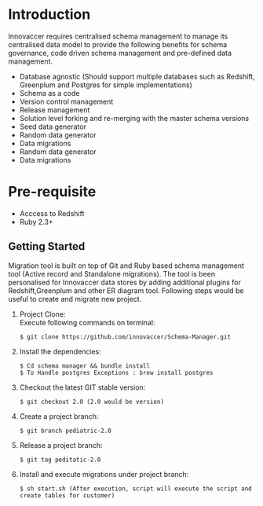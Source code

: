# Introduction

Innovaccer requires centralised schema management to manage its centralised data model to provide the following benefits for schema governance, code driven schema management and pre-defined data management.

* Database agnostic (Should support multiple databases such as Redshift, Greenplum and Postgres for simple implementations)
* Schema as a code
* Version control management 
* Release management 
* Solution level forking and re-merging with the master schema versions 
* Seed data generator
* Random data generator 
* Data migrations
* Random data generator 
* Data migrations

# Pre-requisite 

- Acccess to Redshift 
- Ruby 2.3+ 

## Getting Started
Migration tool is built on top of Git and Ruby based schema management tool (Active record and Standalone migrations). The tool is been personalised for Innovaccer data stores by adding additional plugins for Redshift,Greenplum and other ER diagram tool.
Following steps would be useful to create and migrate new project.

1. Project Clone:</br> 
   Execute following commands on terminal:</br>
           
       $ git clone https://github.com/innovaccer/Schema-Manager.git

2. Install the dependencies:</br>

       $ Cd schema manager && bundle install
       $ To Handle postgres Exceptions : brew install postgres

3. Checkout the latest GIT stable version:</br>

       $ git checkout 2.0 (2.0 would be version)

4. Create a project branch:</br>

       $ git branch pediatric-2.0	  
	   
5. Release a project branch:</br>

       $ git tag peditatic-2.0
	   
6. Install and execute migrations under project branch:</br>

       $ sh start.sh (After execution, script will execute the script and create tables for customer)
	   

